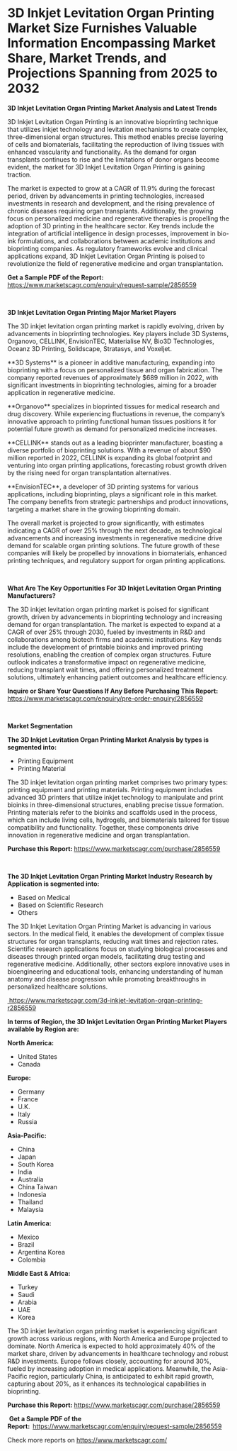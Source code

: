 <p><h1>3D Inkjet Levitation Organ Printing Market Size Furnishes Valuable Information Encompassing Market Share, Market Trends, and Projections Spanning from 2025 to 2032</h1></p><p><strong>3D Inkjet Levitation Organ Printing Market Analysis and Latest Trends</strong></p>
<p><p>3D Inkjet Levitation Organ Printing is an innovative bioprinting technique that utilizes inkjet technology and levitation mechanisms to create complex, three-dimensional organ structures. This method enables precise layering of cells and biomaterials, facilitating the reproduction of living tissues with enhanced vascularity and functionality. As the demand for organ transplants continues to rise and the limitations of donor organs become evident, the market for 3D Inkjet Levitation Organ Printing is gaining traction.</p><p>The market is expected to grow at a CAGR of 11.9% during the forecast period, driven by advancements in printing technologies, increased investments in research and development, and the rising prevalence of chronic diseases requiring organ transplants. Additionally, the growing focus on personalized medicine and regenerative therapies is propelling the adoption of 3D printing in the healthcare sector. Key trends include the integration of artificial intelligence in design processes, improvement in bio-ink formulations, and collaborations between academic institutions and bioprinting companies. As regulatory frameworks evolve and clinical applications expand, 3D Inkjet Levitation Organ Printing is poised to revolutionize the field of regenerative medicine and organ transplantation.</p></p>
<p><strong>Get a Sample PDF of the Report:&nbsp;</strong> <a href="https://www.marketscagr.com/enquiry/request-sample/2856559?utm_campaign=2882&utm_medium=2&utm_source=Github&utm_content=ia&utm_term=12032025&utm_id=3d-inkjet-levitation-organ-printing">https://www.marketscagr.com/enquiry/request-sample/2856559</a></p>
<p>&nbsp;</p>
<p><strong>3D Inkjet Levitation Organ Printing Major Market Players</strong></p>
<p><p>The 3D inkjet levitation organ printing market is rapidly evolving, driven by advancements in bioprinting technologies. Key players include 3D Systems, Organovo, CELLINK, EnvisionTEC, Materialise NV, Bio3D Technologies, Oceanz 3D Printing, Solidscape, Stratasys, and Voxeljet.</p><p>**3D Systems** is a pioneer in additive manufacturing, expanding into bioprinting with a focus on personalized tissue and organ fabrication. The company reported revenues of approximately $689 million in 2022, with significant investments in bioprinting technologies, aiming for a broader application in regenerative medicine.</p><p>**Organovo** specializes in bioprinted tissues for medical research and drug discovery. While experiencing fluctuations in revenue, the company’s innovative approach to printing functional human tissues positions it for potential future growth as demand for personalized medicine increases.</p><p>**CELLINK** stands out as a leading bioprinter manufacturer, boasting a diverse portfolio of bioprinting solutions. With a revenue of about $90 million reported in 2022, CELLINK is expanding its global footprint and venturing into organ printing applications, forecasting robust growth driven by the rising need for organ transplantation alternatives.</p><p>**EnvisionTEC**, a developer of 3D printing systems for various applications, including bioprinting, plays a significant role in this market. The company benefits from strategic partnerships and product innovations, targeting a market share in the growing bioprinting domain.</p><p>The overall market is projected to grow significantly, with estimates indicating a CAGR of over 25% through the next decade, as technological advancements and increasing investments in regenerative medicine drive demand for scalable organ printing solutions. The future growth of these companies will likely be propelled by innovations in biomaterials, enhanced printing techniques, and regulatory support for organ printing applications.</p></p>
<p>&nbsp;</p>
<p><strong>What Are The Key Opportunities For 3D Inkjet Levitation Organ Printing Manufacturers?</strong></p>
<p><p>The 3D inkjet levitation organ printing market is poised for significant growth, driven by advancements in bioprinting technology and increasing demand for organ transplantation. The market is expected to expand at a CAGR of over 25% through 2030, fueled by investments in R&D and collaborations among biotech firms and academic institutions. Key trends include the development of printable bioinks and improved printing resolutions, enabling the creation of complex organ structures. Future outlook indicates a transformative impact on regenerative medicine, reducing transplant wait times, and offering personalized treatment solutions, ultimately enhancing patient outcomes and healthcare efficiency.</p></p>
<p><strong>Inquire or Share Your Questions If Any Before Purchasing This Report:</strong> <a href="https://www.marketscagr.com/enquiry/pre-order-enquiry/2856559?utm_campaign=2882&utm_medium=2&utm_source=Github&utm_content=ia&utm_term=12032025&utm_id=3d-inkjet-levitation-organ-printing">https://www.marketscagr.com/enquiry/pre-order-enquiry/2856559</a></p>
<p>&nbsp;</p>
<p><strong>Market Segmentation</strong></p>
<p><strong>The 3D Inkjet Levitation Organ Printing Market Analysis by types is segmented into:</strong></p>
<p><ul><li>Printing Equipment</li><li>Printing Material</li></ul></p>
<p><p>The 3D inkjet levitation organ printing market comprises two primary types: printing equipment and printing materials. Printing equipment includes advanced 3D printers that utilize inkjet technology to manipulate and print bioinks in three-dimensional structures, enabling precise tissue formation. Printing materials refer to the bioinks and scaffolds used in the process, which can include living cells, hydrogels, and biomaterials tailored for tissue compatibility and functionality. Together, these components drive innovation in regenerative medicine and organ transplantation.</p></p>
<p><strong>Purchase this Report:&nbsp;</strong><a href="https://www.marketscagr.com/purchase/2856559?utm_campaign=2882&utm_medium=2&utm_source=Github&utm_content=ia&utm_term=12032025&utm_id=3d-inkjet-levitation-organ-printing">https://www.marketscagr.com/purchase/2856559</a></p>
<p>&nbsp;</p>
<p><strong>The 3D Inkjet Levitation Organ Printing Market Industry Research by Application is segmented into:</strong></p>
<p><ul><li>Based on Medical</li><li>Based on Scientific Research</li><li>Others</li></ul></p>
<p><p>The 3D Inkjet Levitation Organ Printing Market is advancing in various sectors. In the medical field, it enables the development of complex tissue structures for organ transplants, reducing wait times and rejection rates. Scientific research applications focus on studying biological processes and diseases through printed organ models, facilitating drug testing and regenerative medicine. Additionally, other sectors explore innovative uses in bioengineering and educational tools, enhancing understanding of human anatomy and disease progression while promoting breakthroughs in personalized healthcare solutions.</p></p>
<p><a href="https://www.marketscagr.com/3d-inkjet-levitation-organ-printing-r2856559?utm_campaign=2882&utm_medium=2&utm_source=Github&utm_content=ia&utm_term=12032025&utm_id=3d-inkjet-levitation-organ-printing">&nbsp;https://www.marketscagr.com/3d-inkjet-levitation-organ-printing-r2856559</a></p>
<p><strong>In terms of Region, the 3D Inkjet Levitation Organ Printing Market Players available by Region are:</strong></p>
<p>
    <p> <strong> North America: </strong>
        <ul>
            <li>United States</li>
            <li>Canada</li>
        </ul>
        </p> 
    <p> <strong> Europe: </strong>
        <ul>
            <li>Germany</li>
            <li>France</li>
            <li>U.K.</li>
            <li>Italy</li>
            <li>Russia</li>
        </ul>
        </p> 
    <p> <strong> Asia-Pacific: </strong>
        <ul>
            <li>China</li>
            <li>Japan</li>
            <li>South Korea</li>
            <li>India</li>
            <li>Australia</li>
            <li>China Taiwan</li>
            <li>Indonesia</li>
            <li>Thailand</li>
            <li>Malaysia</li>
        </ul>
        </p> 
    <p> <strong> Latin America: </strong>
        <ul>
            <li>Mexico</li>
            <li>Brazil</li>
            <li>Argentina Korea</li>
            <li>Colombia</li>
        </ul>
        </p> 
    <p> <strong> Middle East & Africa: </strong>
        <ul>
            <li>Turkey</li>
            <li>Saudi</li>
            <li>Arabia</li>
            <li>UAE</li>
            <li>Korea</li>
        </ul>
    </p>
    </p>
<p><p>The 3D inkjet levitation organ printing market is experiencing significant growth across various regions, with North America and Europe projected to dominate. North America is expected to hold approximately 40% of the market share, driven by advancements in healthcare technology and robust R&D investments. Europe follows closely, accounting for around 30%, fueled by increasing adoption in medical applications. Meanwhile, the Asia-Pacific region, particularly China, is anticipated to exhibit rapid growth, capturing about 20%, as it enhances its technological capabilities in bioprinting.</p></p>
<p><strong>Purchase this Report: </strong><a href="https://www.marketscagr.com/purchase/2856559?utm_campaign=2882&utm_medium=2&utm_source=Github&utm_content=ia&utm_term=12032025&utm_id=3d-inkjet-levitation-organ-printing">https://www.marketscagr.com/purchase/2856559</a></p>
<p>&nbsp;<strong>Get a Sample PDF of the Report:&nbsp;&nbsp;</strong><a href="https://www.marketscagr.com/enquiry/request-sample/2856559?utm_campaign=2882&utm_medium=2&utm_source=Github&utm_content=ia&utm_term=12032025&utm_id=3d-inkjet-levitation-organ-printing">https://www.marketscagr.com/enquiry/request-sample/2856559</a></p>
<p><strong></strong></p>
<p>Check more reports on <a href="https://www.marketscagr.com/?utm_campaign=2882&utm_medium=2&utm_source=Github&utm_content=ia&utm_term=12032025&utm_id=3d-inkjet-levitation-organ-printing">https://www.marketscagr.com/</a></p>